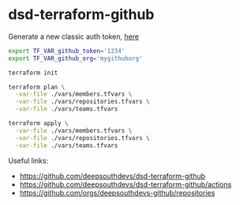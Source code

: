 # dsd-terraform-github
Generate a new classic auth token, [here](https://github.com/settings/tokens)  

```bash
export TF_VAR_github_token='1234'
export TF_VAR_github_org='mygithuborg'

terraform init

terraform plan \
  -var-file ./vars/members.tfvars \
  -var-file ./vars/repositories.tfvars \
  -var-file ./vars/teams.tfvars

terraform apply \
  -var-file ./vars/members.tfvars \
  -var-file ./vars/repositories.tfvars \
  -var-file ./vars/teams.tfvars
```

Useful links:
- https://github.com/deepsouthdevs/dsd-terraform-github
- https://github.com/deepsouthdevs/dsd-terraform-github/actions
- https://github.com/orgs/deepsouthdevs-github/repositories